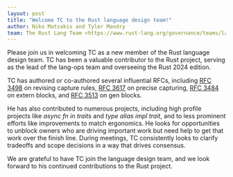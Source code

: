 ```yaml
---
layout: post
title: "Welcome TC to the Rust language design team!"
author: Niko Matsakis and Tyler Mandry
team: The Rust Lang Team <https://www.rust-lang.org/governance/teams/lang>
---
```


Please join us in welcoming TC as a new member of the Rust language design team. TC has been a valuable contributor to the Rust project, serving as the lead of the lang-ops team and overseeing the Rust 2024 edition.

TC has authored or co-authored several influential RFCs, including [RFC 3498] on revising capture rules, [RFC 3617] on precise capturing, [RFC 3484] on extern blocks, and [RFC 3513] on gen blocks.

He has also contributed to numerous projects, including high profile projects like *async fn in traits* and *type alias impl trait*, and to less prominent efforts like improvements to match ergonomics. He looks for opportunities to unblock owners who are driving important work but need help to get that work over the finish line. During meetings, TC consistently looks to clarify tradeoffs and scope decisions in a way that drives consensus.

We are grateful to have TC join the language design team, and we look forward to his continued contributions to the Rust project.

[RFC 3498]: https://rust-lang.github.io/rfcs/3498-lifetime-capture-rules-2024.html
[RFC 3617]: https://rust-lang.github.io/rfcs/3617-precise-capturing.html
[RFC 3484]: https://rust-lang.github.io/rfcs/3484-unsafe-extern-blocks.html
[RFC 3513]: https://rust-lang.github.io/rfcs/3513-gen-blocks.html
